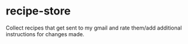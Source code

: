 # recipe-store
Collect recipes that get sent to my gmail and rate them/add additional instructions for changes made. 
